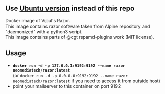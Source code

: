 ## Use [Ubuntu version](https://github.com/Neomediatech/razor-ubuntu) instead of this repo

Docker image of Vipul's Razor.  
This image contains razor software taken from Alpine repository and "daemonized" with a python3 script.  
This image contains parts of @cgt rspamd-plugins work (MIT license).

## Usage
 - **`docker run -d -p 127.0.0.1:9192:9192 --name razor neomediatech/razor:latest`**  
   (or `docker run -d -p 0.0.0.0:9192:9192 --name razor neomediatech/razor:latest` if you need to access it from outside host)
 - point your mailserver to this container on port 9192
 
 
